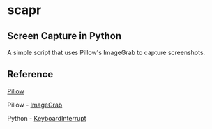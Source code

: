 # scapr

## Screen Capture in Python

A simple script that uses Pillow's ImageGrab to capture screenshots.


## Reference

[Pillow](https://pypi.org/project/Pillow/)

Pillow - [ImageGrab](https://pillow.readthedocs.io/en/stable/reference/ImageGrab.html)

Python - [KeyboardInterrupt](https://docs.python.org/3/library/exceptions.html#KeyboardInterrupt)
